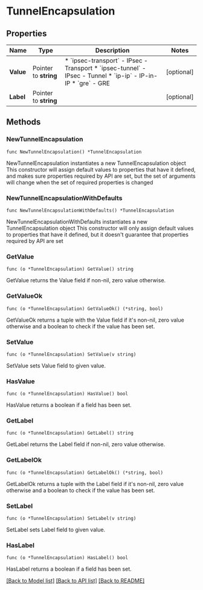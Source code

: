 # TunnelEncapsulation

## Properties

Name | Type | Description | Notes
------------ | ------------- | ------------- | -------------
**Value** | Pointer to **string** | * &#x60;ipsec-transport&#x60; - IPsec - Transport * &#x60;ipsec-tunnel&#x60; - IPsec - Tunnel * &#x60;ip-ip&#x60; - IP-in-IP * &#x60;gre&#x60; - GRE | [optional] 
**Label** | Pointer to **string** |  | [optional] 

## Methods

### NewTunnelEncapsulation

`func NewTunnelEncapsulation() *TunnelEncapsulation`

NewTunnelEncapsulation instantiates a new TunnelEncapsulation object
This constructor will assign default values to properties that have it defined,
and makes sure properties required by API are set, but the set of arguments
will change when the set of required properties is changed

### NewTunnelEncapsulationWithDefaults

`func NewTunnelEncapsulationWithDefaults() *TunnelEncapsulation`

NewTunnelEncapsulationWithDefaults instantiates a new TunnelEncapsulation object
This constructor will only assign default values to properties that have it defined,
but it doesn't guarantee that properties required by API are set

### GetValue

`func (o *TunnelEncapsulation) GetValue() string`

GetValue returns the Value field if non-nil, zero value otherwise.

### GetValueOk

`func (o *TunnelEncapsulation) GetValueOk() (*string, bool)`

GetValueOk returns a tuple with the Value field if it's non-nil, zero value otherwise
and a boolean to check if the value has been set.

### SetValue

`func (o *TunnelEncapsulation) SetValue(v string)`

SetValue sets Value field to given value.

### HasValue

`func (o *TunnelEncapsulation) HasValue() bool`

HasValue returns a boolean if a field has been set.

### GetLabel

`func (o *TunnelEncapsulation) GetLabel() string`

GetLabel returns the Label field if non-nil, zero value otherwise.

### GetLabelOk

`func (o *TunnelEncapsulation) GetLabelOk() (*string, bool)`

GetLabelOk returns a tuple with the Label field if it's non-nil, zero value otherwise
and a boolean to check if the value has been set.

### SetLabel

`func (o *TunnelEncapsulation) SetLabel(v string)`

SetLabel sets Label field to given value.

### HasLabel

`func (o *TunnelEncapsulation) HasLabel() bool`

HasLabel returns a boolean if a field has been set.


[[Back to Model list]](../README.md#documentation-for-models) [[Back to API list]](../README.md#documentation-for-api-endpoints) [[Back to README]](../README.md)



